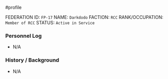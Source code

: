 #profile 

FEDERATION ID: `FP-17`
NAME: `Darkdodo`
FACTION: `RCC`
RANK/OCCUPATION: `Member of RCC`
STATUS: `Active in Service`

### Personnel Log
- N/A

### History / Background
- N/A
